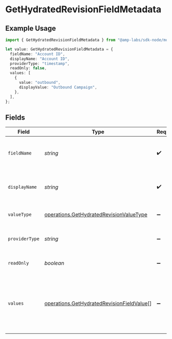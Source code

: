 # GetHydratedRevisionFieldMetadata

## Example Usage

```typescript
import { GetHydratedRevisionFieldMetadata } from "@amp-labs/sdk-node/models/operations";

let value: GetHydratedRevisionFieldMetadata = {
  fieldName: "Account ID",
  displayName: "Account ID",
  providerType: "timestamp",
  readOnly: false,
  values: [
    {
      value: "outbound",
      displayValue: "Outbound Campaign",
    },
  ],
};
```

## Fields

| Field                                                                                                  | Type                                                                                                   | Required                                                                                               | Description                                                                                            | Example                                                                                                |
| ------------------------------------------------------------------------------------------------------ | ------------------------------------------------------------------------------------------------------ | ------------------------------------------------------------------------------------------------------ | ------------------------------------------------------------------------------------------------------ | ------------------------------------------------------------------------------------------------------ |
| `fieldName`                                                                                            | *string*                                                                                               | :heavy_check_mark:                                                                                     | The name of the field from the provider API.                                                           | Account ID                                                                                             |
| `displayName`                                                                                          | *string*                                                                                               | :heavy_check_mark:                                                                                     | The display name of the field from the provider API.                                                   | Account ID                                                                                             |
| `valueType`                                                                                            | [operations.GetHydratedRevisionValueType](../../models/operations/gethydratedrevisionvaluetype.md)     | :heavy_minus_sign:                                                                                     | A normalized field type                                                                                |                                                                                                        |
| `providerType`                                                                                         | *string*                                                                                               | :heavy_minus_sign:                                                                                     | Raw field type from the provider API.                                                                  | timestamp                                                                                              |
| `readOnly`                                                                                             | *boolean*                                                                                              | :heavy_minus_sign:                                                                                     | Whether the field is read-only.                                                                        | false                                                                                                  |
| `values`                                                                                               | [operations.GetHydratedRevisionFieldValue](../../models/operations/gethydratedrevisionfieldvalue.md)[] | :heavy_minus_sign:                                                                                     | If the valueType is singleSelect or multiSelect, this is a list of possible values                     |                                                                                                        |